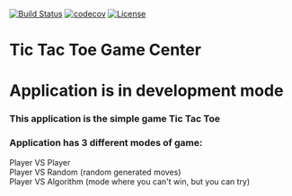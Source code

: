 [![Build Status](https://travis-ci.org/KoliushkoArtem/Tic-Tac-Toe-Game.svg?branch=master)](https://travis-ci.org/KoliushkoArtem/Tic-Tac-Toe-Game)
[![codecov](https://codecov.io/gh/KoliushkoArtem/Tic-Tac-Toe-Game/branch/master/graph/badge.svg?token=82WV8Y3629)](https://codecov.io/gh/KoliushkoArtem/Tic-Tac-Toe-Game)
[![License](https://img.shields.io/badge/License-Apache%202.0-blue.svg)](https://opensource.org/licenses/Apache-2.0)

# Tic Tac Toe Game Center
# Application is in development mode
### This application is the simple game Tic Tac Toe
### Application has 3 different modes of game:
Player VS Player<br>
Player VS Random (random generated moves)<br>
Player VS Algorithm (mode where you can't win, but you can try)<br>
